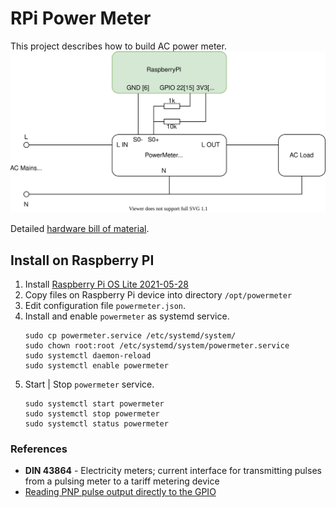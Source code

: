 # RPi Power Meter
This project describes how to build AC power meter. 
![hardware](docs/rpi-powermeter.svg)

Detailed [hardware bill of material](docs/hardware-bom.md).

## Install on Raspberry PI
1. Install [Raspberry Pi OS Lite 2021-05-28](https://downloads.raspberrypi.org/raspios_lite_armhf/images/raspios_lite_armhf-2021-11-08/)
2. Copy files on Raspberry Pi device into directory ``/opt/powermeter``
5. Edit configuration file ``powermeter.json``.
6. Install and enable ``powermeter`` as systemd service.
   ```
   sudo cp powermeter.service /etc/systemd/system/
   sudo chown root:root /etc/systemd/system/powermeter.service
   sudo systemctl daemon-reload
   sudo systemctl enable powermeter
   ```
7. Start | Stop ``powermeter`` service.
   ```
   sudo systemctl start powermeter
   sudo systemctl stop powermeter
   sudo systemctl status powermeter
   ```

### References
* __DIN 43864__ - Electricity meters; current interface for transmitting pulses from a pulsing meter to a tariff metering device
* [Reading PNP pulse output directly to the GPIO](https://forums.raspberrypi.com/viewtopic.php?t=284916)
